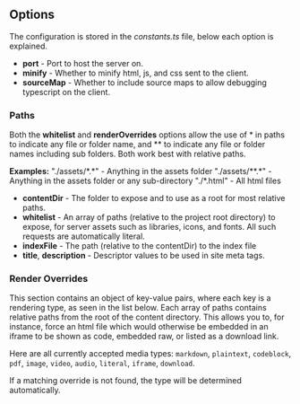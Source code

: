 ## Options

The configuration is stored in the *constants.ts* file, below each option is explained.


- **port** - Port to host the server on.
- **minify** - Whether to minify html, js, and css sent to the client.
- **sourceMap** - Whether to include source maps to allow debugging typescript on the client.

### Paths

 Both the **whitelist** and **renderOverrides** options allow the use of \* in paths to indicate any file or folder name, and \*\* to indicate any file or folder names including sub folders. Both work best with relative paths.

**Examples:**
	"./assets/\*.\*" - Anything in the assets folder
	"./assets/\*\*.\*" - Anything in the assets folder or any sub-directory
	"./\*.html" - All html files

- **contentDir** - The folder to expose and to use as a root for most relative paths.
- **whitelist** - An array of paths (relative to the project root directory) to expose, for server assets such as libraries, icons, and fonts. All such requests are automatically literal.
- **indexFile** - The path (relative to the contentDir) to the index file
- **title**, **description** - Descriptor values to be used in site meta tags.

### Render Overrides

This section contains an object of key-value pairs, where each key is a rendering type, as seen in the list below. Each array of paths contains relative paths from the root of the content directory. This allows you to, for instance, force an html file which would otherwise be embedded in an iframe to be shown as code, embedded raw, or listed as a download link.

Here are all currently accepted media types: `markdown`, `plaintext`, `codeblock`, `pdf`, `image`, `video`, `audio`, `literal`, `iframe`, `download`.

If a matching override is not found, the type will be determined automatically.
